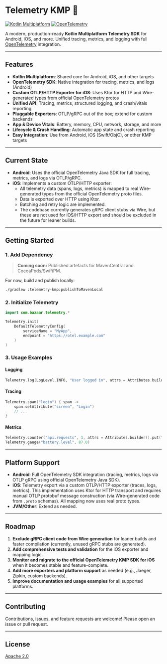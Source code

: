 # Telemetry KMP 🚀

[![Kotlin Multiplatform](https://img.shields.io/badge/Kotlin-Multiplatform-blueviolet)](https://kotlinlang.org/docs/multiplatform.html)
[![OpenTelemetry](https://img.shields.io/badge/Observability-OpenTelemetry-informational)](https://opentelemetry.io/)

A modern, production-ready **Kotlin Multiplatform Telemetry SDK** for Android, iOS, and more. Unified tracing, metrics, and logging with full [OpenTelemetry](https://opentelemetry.io/) integration.

---

## Features

- **Kotlin Multiplatform**: Shared core for Android, iOS, and other targets
- **OpenTelemetry SDK**: Native integration for tracing, metrics, and logs (Android)
- **Custom OTLP/HTTP Exporter for iOS**: Uses Ktor for HTTP and Wire-generated types from official OpenTelemetry protos
- **Unified API**: Tracing, metrics, structured logging, and crash/vitals reporting
- **Pluggable Exporters**: OTLP/gRPC out of the box; extend for custom backends
- **App & Device Vitals**: Battery, memory, CPU, network, storage, and more
- **Lifecycle & Crash Handling**: Automatic app state and crash reporting
- **Easy Integration**: Use from Android, iOS (Swift/ObjC), or other KMP targets

---

## Current State

- **Android**: Uses the official OpenTelemetry Java SDK for full tracing, metrics, and logs via OTLP/gRPC.
- **iOS**: Implements a custom OTLP/HTTP exporter:
  - All telemetry data (spans, logs, metrics) is mapped to real Wire-generated types from the official OpenTelemetry proto files.
  - Data is exported over HTTP using Ktor.
  - Batching and retry logic are implemented.
  - The codebase currently generates gRPC client stubs via Wire, but these are not used for iOS/HTTP export and should be excluded in the future for leaner builds.

---

## Getting Started

### 1. Add Dependency

> **Coming soon:** Published artefacts for MavenCentral and CocoaPods/SwiftPM.

For now, build and publish locally:

```bash
./gradlew :telemetry-kmp:publishToMavenLocal
```

### 2. Initialize Telemetry

```kotlin
import com.bazaar.telemetry.*

Telemetry.init(
    DefaultTelemetryConfig(
        serviceName = "MyApp",
        endpoint = "https://otel.example.com"
    )
)
```

### 3. Usage Examples

#### Logging
```kotlin
Telemetry.log(LogLevel.INFO, "User logged in", attrs = Attributes.builder().put("user.id", "123").build())
```

#### Tracing
```kotlin
Telemetry.span("login") { span ->
    span.setAttribute("screen", "Login")
    // ...
}
```

#### Metrics
```kotlin
Telemetry.counter("api.requests", 1, attrs = Attributes.builder().put("endpoint", "/login").build())
Telemetry.gauge("battery.level", 87.0)
```

---

## Platform Support

- **Android**: Full OpenTelemetry SDK integration (tracing, metrics, logs via OTLP gRPC using official OpenTelemetry Java SDK).
- **iOS**: Telemetry export via a custom OTLP/HTTP exporter (traces, logs, metrics). This implementation uses Ktor for HTTP transport and requires manual OTLP protobuf message construction (via Wire-generated code from `.proto` schemas). All mapping now uses real proto types.
- **JVM/Other**: Extend as needed.

---

## Roadmap

1. **Exclude gRPC client code from Wire generation** for leaner builds and faster compilation (currently, unused gRPC stubs are generated).
2. **Add comprehensive tests and validation** for the iOS exporter and mapping logic.
3. **Monitor and migrate to the official OpenTelemetry KMP SDK for iOS** when it becomes stable and feature-complete.
4. **Add more exporters and platform support** as needed (e.g., Jaeger, Zipkin, custom backends).
5. **Improve documentation and usage examples** for all supported platforms.

---

## Contributing

Contributions, issues, and feature requests are welcome! Please open an issue or pull request.

---

## License

[Apache 2.0](LICENSE)
